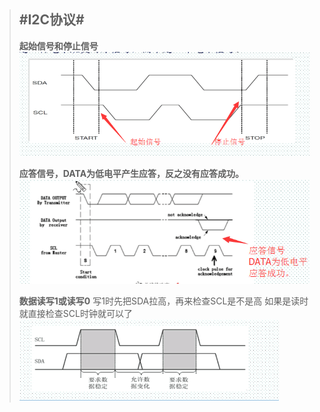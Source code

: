> #I2C协议#
>-------------------------------------------------------
> **起始信号和停止信号**
> ![tupian](img/zengsf.png)
>
> **应答信号，DATA为低电平产生应答，反之没有应答成功。**
> ![yingda](img/yingda.png)
>
> **数据读写1或读写0**
> 写1时先把SDA拉高，再来检查SCL是不是高
> 如果是读时就直接检查SCL时钟就可以了
> ![shuju](img/shuju.png)
>
>
>
>
>
>
>
>
>
>
>
>
>
>
>
>
>